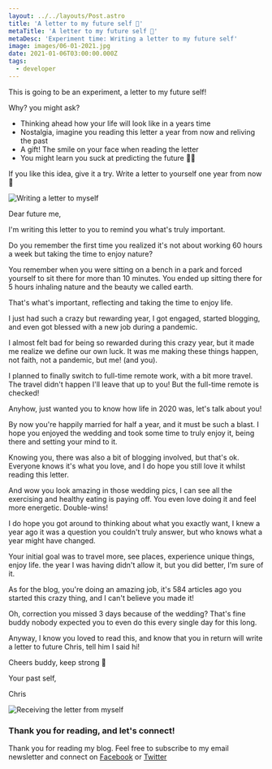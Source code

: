 ```yaml
---
layout: ../../layouts/Post.astro
title: 'A letter to my future self 💌'
metaTitle: 'A letter to my future self 💌'
metaDesc: 'Experiment time: Writing a letter to my future self'
image: images/06-01-2021.jpg
date: 2021-01-06T03:00:00.000Z
tags:
  - developer
---
```


This is going to be an experiment, a letter to my future self!

Why? you might ask?

- Thinking ahead how your life will look like in a years time
- Nostalgia, imagine you reading this letter a year from now and reliving the past
- A gift! The smile on your face when reading the letter
- You might learn you suck at predicting the future 🤷‍♂️

If you like this idea, give it a try.
Write a letter to yourself one year from now 💌

![Writing a letter to myself](https://cdn.hashnode.com/res/hashnode/image/upload/v1609505176645/lOZx2YxYD.jpeg)

Dear future me,

I'm writing this letter to you to remind you what's truly important.

Do you remember the first time you realized it's not about working 60 hours a week but taking the time to enjoy nature?

You remember when you were sitting on a bench in a park and forced yourself to sit there for more than 10 minutes. You ended up sitting there for 5 hours inhaling nature and the beauty we called earth.

That's what's important, reflecting and taking the time to enjoy life.

I just had such a crazy but rewarding year, I got engaged, started blogging, and even got blessed with a new job during a pandemic.

I almost felt bad for being so rewarded during this crazy year, but it made me realize we define our own luck. It was me making these things happen, not faith, not a pandemic, but me! (and you).

I planned to finally switch to full-time remote work, with a bit more travel. The travel didn't happen I'll leave that up to you! But the full-time remote is checked!

Anyhow, just wanted you to know how life in 2020 was, let's talk about you!

By now you're happily married for half a year, and it must be such a blast. I hope you enjoyed the wedding and took some time to truly enjoy it, being there and setting your mind to it.

Knowing you, there was also a bit of blogging involved, but that's ok. Everyone knows it's what you love, and I do hope you still love it whilst reading this letter.

And wow you look amazing in those wedding pics, I can see all the exercising and healthy eating is paying off. You even love doing it and feel more energetic. Double-wins!

I do hope you got around to thinking about what you exactly want, I knew a year ago it was a question you couldn't truly answer, but who knows what a year might have changed.

Your initial goal was to travel more, see places, experience unique things, enjoy life. the year I was having didn't allow it, but you did better, I'm sure of it.

As for the blog, you're doing an amazing job, it's 584 articles ago you started this crazy thing, and I can't believe you made it!

Oh, correction you missed 3 days because of the wedding? That's fine buddy nobody expected you to even do this every single day for this long.

Anyway, I know you loved to read this, and know that you in return will write a letter to future Chris, tell him I said hi!

Cheers buddy, keep strong 🍺

Your past self,

Chris

![Receiving the letter from myself](https://cdn.hashnode.com/res/hashnode/image/upload/v1609505787908/Br5ZrHPI-.png)

### Thank you for reading, and let's connect!

Thank you for reading my blog. Feel free to subscribe to my email newsletter and connect on [Facebook](https://www.facebook.com/DailyDevTipsBlog) or [Twitter](https://twitter.com/DailyDevTips1)
